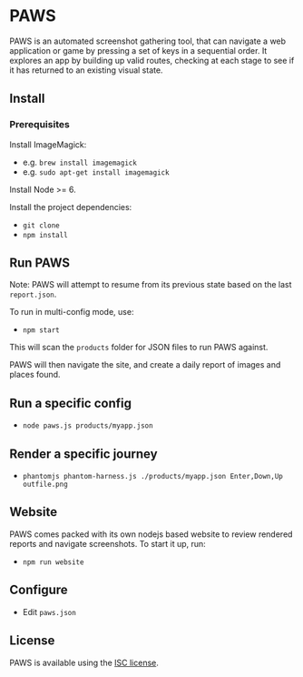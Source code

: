 # PAWS

PAWS is an automated screenshot gathering tool, that can navigate a web application or game by pressing a set of keys in a sequential order. It explores an app by building up valid routes, checking at each stage to see if it has returned to an existing visual state.

## Install

### Prerequisites

Install ImageMagick:

- e.g. `brew install imagemagick`
- e.g. `sudo apt-get install imagemagick`

Install Node >= 6.

Install the project dependencies:

- `git clone`
- `npm install`

## Run PAWS

Note: PAWS will attempt to resume from its previous state based on the last `report.json`.

To run in multi-config mode, use:
- `npm start`

This will scan the `products` folder for JSON files to run PAWS against.

PAWS will then navigate the site, and create a daily report of images and places found.

## Run a specific config

- `node paws.js products/myapp.json`

## Render a specific journey

- `phantomjs phantom-harness.js ./products/myapp.json Enter,Down,Up outfile.png`

## Website

PAWS comes packed with its own nodejs based website to review rendered reports and navigate screenshots. To start it up, run:

- `npm run website`

## Configure

- Edit `paws.json`

## License

PAWS is available using the [ISC license](https://en.wikipedia.org/wiki/ISC_license).</a>
